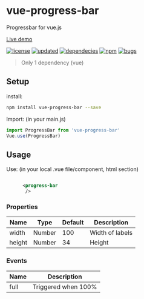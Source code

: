 # vue-progress-bar
Progressbar for vue.js

[Live demo](http://softwarefun.no/#/progressbar)

[![license][0]][1] 
[![updated][2]][99] 
[![dependecies][3]][99]
[![npm][4]][98]
[![bugs][5]][99]
> Only 1 dependency (vue)

## Setup
install:
```bash
npm install vue-progress-bar --save
```

Import: (in your main.js)
```javascript
import ProgressBar from 'vue-progress-bar'
Vue.use(ProgressBar)
```
## Usage
Use: (in your local .vue file/component, html section)

```xml

      <progress-bar
       /> 
```

### Properties

| Name      | Type              | Default     | Description                        |
| ---       | ---               | ---         | ---                                |
| width     | Number           | 100       | Width of labels|
| height      | Number           | 34       | Height |

### Events

| Name   | Description              |
| ---    | ---                      |
| full | Triggered when 100% |


[0]: https://img.shields.io/badge/license-MIT-green.svg
[1]: https://github.com/larsmars/vuejs-toggle-switch/blob/master/LICENSE
[2]: https://img.shields.io/badge/updated-february%202018-brightgreen.svg
[3]: https://img.shields.io/badge/dependencies-1-brightgreen.svg
[4]: https://img.shields.io/badge/npm-v1.0.11-blue.svg
[5]: https://img.shields.io/badge/bugs-0-red.svg
[98]: https://www.npmjs.org/package/vuejs-toggle-switch
[99]: https://github.com/larsmars/vuejs-toggle-switch

